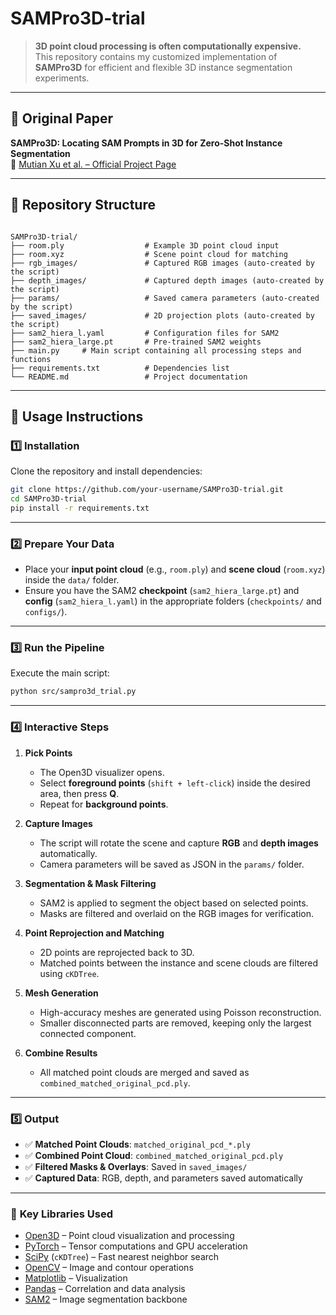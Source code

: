 # SAMPro3D-trial

> **3D point cloud processing is often computationally expensive.**  
> This repository contains my customized implementation of **SAMPro3D** for efficient and flexible 3D instance segmentation experiments.

---

## 📄 Original Paper  
**SAMPro3D: Locating SAM Prompts in 3D for Zero-Shot Instance Segmentation**  
🔗 [Mutian Xu et al. – Official Project Page](https://mutianxu.github.io/sampro3d/)

---

## 📂 Repository Structure
```

SAMPro3D-trial/
├── room.ply                  # Example 3D point cloud input
├── room.xyz                  # Scene point cloud for matching
├── rgb_images/               # Captured RGB images (auto-created by the script)
├── depth_images/             # Captured depth images (auto-created by the script)
├── params/                   # Saved camera parameters (auto-created by the script)
├── saved_images/             # 2D projection plots (auto-created by the script)
├── sam2_hiera_l.yaml         # Configuration files for SAM2
├── sam2_hiera_large.pt       # Pre-trained SAM2 weights
├── main.py     # Main script containing all processing steps and functions
├── requirements.txt          # Dependencies list
└── README.md                 # Project documentation

````

---

## 🚀 Usage Instructions

### 1️⃣ **Installation**
Clone the repository and install dependencies:
```bash
git clone https://github.com/your-username/SAMPro3D-trial.git
cd SAMPro3D-trial
pip install -r requirements.txt
````

---

### 2️⃣ **Prepare Your Data**

* Place your **input point cloud** (e.g., `room.ply`) and **scene cloud** (`room.xyz`) inside the `data/` folder.
* Ensure you have the SAM2 **checkpoint** (`sam2_hiera_large.pt`) and **config** (`sam2_hiera_l.yaml`) in the appropriate folders (`checkpoints/` and `configs/`).

---

### 3️⃣ **Run the Pipeline**

Execute the main script:

```bash
python src/sampro3d_trial.py
```

---

### 4️⃣ **Interactive Steps**

1. **Pick Points**

   * The Open3D visualizer opens.
   * Select **foreground points** (`shift + left-click`) inside the desired area, then press **Q**.
   * Repeat for **background points**.

2. **Capture Images**

   * The script will rotate the scene and capture **RGB** and **depth images** automatically.
   * Camera parameters will be saved as JSON in the `params/` folder.

3. **Segmentation & Mask Filtering**

   * SAM2 is applied to segment the object based on selected points.
   * Masks are filtered and overlaid on the RGB images for verification.

4. **Point Reprojection and Matching**

   * 2D points are reprojected back to 3D.
   * Matched points between the instance and scene clouds are filtered using `cKDTree`.

5. **Mesh Generation**

   * High-accuracy meshes are generated using Poisson reconstruction.
   * Smaller disconnected parts are removed, keeping only the largest connected component.

6. **Combine Results**

   * All matched point clouds are merged and saved as `combined_matched_original_pcd.ply`.

---

### 5️⃣ **Output**

* ✅ **Matched Point Clouds**: `matched_original_pcd_*.ply`
* ✅ **Combined Point Cloud**: `combined_matched_original_pcd.ply`
* ✅ **Filtered Masks & Overlays**: Saved in `saved_images/`
* ✅ **Captured Data**: RGB, depth, and parameters saved automatically

---

### 🧰 **Key Libraries Used**

* [Open3D](http://www.open3d.org/) – Point cloud visualization and processing
* [PyTorch](https://pytorch.org/) – Tensor computations and GPU acceleration
* [SciPy](https://scipy.org/) (`cKDTree`) – Fast nearest neighbor search
* [OpenCV](https://opencv.org/) – Image and contour operations
* [Matplotlib](https://matplotlib.org/) – Visualization
* [Pandas](https://pandas.pydata.org/) – Correlation and data analysis
* [SAM2](https://github.com/mutianxu/SAMPro3D) – Image segmentation backbone
